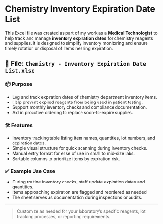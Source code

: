# Chemistry Inventory Expiration Date List

This Excel file was created as part of my work as a **Medical Technologist** to help track and manage **inventory expiration dates** for chemistry reagents and supplies. It is designed to simplify inventory monitoring and ensure timely rotation or disposal of items nearing expiration.

## 📂 File: `Chemistry - Inventory Expiration Date List.xlsx`

### 📦 Purpose

- Log and track expiration dates of chemistry department inventory items.
- Help prevent expired reagents from being used in patient testing.
- Support monthly inventory checks and compliance documentation.
- Aid in proactive ordering to replace soon-to-expire supplies.

### 🛠️ Features

- Inventory tracking table listing item names, quantities, lot numbers, and expiration dates.
- Simple visual structure for quick scanning during inventory checks.
- Manual entry format for ease of use in small to mid-size labs.
- Sortable columns to prioritize items by expiration risk.

### ✅ Example Use Case

- During routine inventory checks, staff update expiration dates and quantities.
- Items approaching expiration are flagged and reordered as needed.
- The sheet serves as documentation during inspections or audits.

---

> Customize as needed for your laboratory’s specific reagents, lot tracking processes, or reporting requirements.
